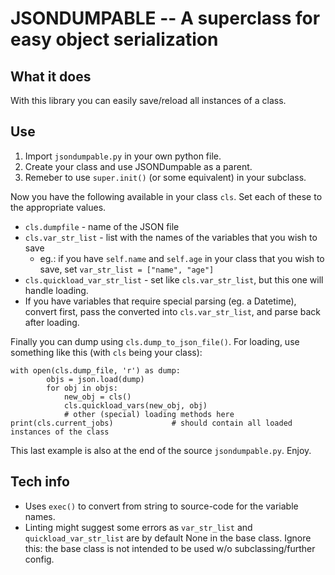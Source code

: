 # JSONDUMPABLE  -- A superclass for easy object serialization

## What it does
With this library you can easily save/reload all instances of a class.

## Use
1. Import `jsondumpable.py` in your own python file.
2. Create your class and use JSONDumpable as a parent.
3. Remeber to use `super.init()` (or some equivalent) in your subclass.

Now you have the following available in your class `cls`. Set each of these to the appropriate values.
* `cls.dumpfile` - name of the JSON file
* `cls.var_str_list` - list with the names of the variables that you wish to save
    * eg.: if you have `self.name` and `self.age` in your class that you wish to save, set `var_str_list = ["name", "age"]` 
* `cls.quickload_var_str_list` - set like `cls.var_str_list`, but this one will handle loading.
* If you have variables that require special parsing (eg. a Datetime), convert first, pass the converted into `cls.var_str_list`, and parse back after loading.

Finally you can dump using `cls.dump_to_json_file()`.
For loading, use something like this (with `cls` being your class):
```
with open(cls.dump_file, 'r') as dump:
        objs = json.load(dump)
        for obj in objs:
            new_obj = cls()
            cls.quickload_vars(new_obj, obj)
            # other (special) loading methods here
print(cls.current_jobs)             # should contain all loaded instances of the class
```

This last example is also at the end of the source `jsondumpable.py`. Enjoy.

## Tech info
* Uses `exec()` to convert from string to source-code for the variable names.
* Linting might suggest some errors as `var_str_list` and `quickload_var_str_list` are by default None in the base class. Ignore this: the base class is not intended to be used w/o subclassing/further config.